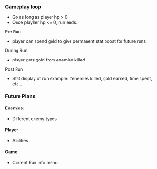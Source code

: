 ### Gameplay loop

- Go as long as player hp > 0
- Once playher hp <= 0, run ends.

Pre Run
- player can spend gold to give permanent stat boost for future runs

During Run
- player gets gold from enemies killed

Post Run
- Stat display of run example:  #enemies killed, gold earned, time spent, etc...

### Future Plans

#### Enemies:
*   Different enemy types

#### Player
*   Abilities

#### Game
*   Current Run info menu